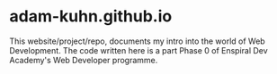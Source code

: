 # adam-kuhn.github.io
This website/project/repo, documents my intro into the world of Web Development. The code written here is a part Phase 0 of Enspiral Dev Academy's Web Developer programme.
